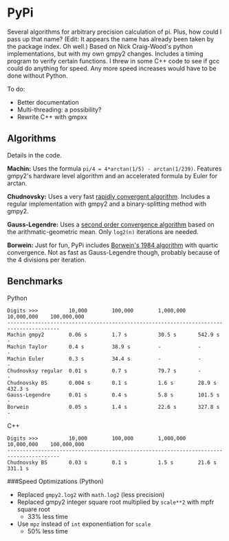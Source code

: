 PyPi
====

Several algorithms for arbitrary precision calculation of pi. Plus, how could I pass up that name? (Edit: It appears the name has already been taken by the package index. Oh well.)
Based on Nick Craig-Wood's python implementations, but with my own gmpy2 changes. Includes a timing program to verify certain functions. I threw in some C++ code to see if gcc could do anything for speed. Any more speed increases would have to be done without Python. 

To do: 
- Better documentation 
- Multi-threading: a possibility?
- Rewrite C++ with gmpxx

Algorithms
----------
Details in the code.

**Machin:** Uses the formula `pi/4 = 4*arctan(1/5) - arctan(1/239)`. Features gmpy2's hardware level algorithm and an accelerated formula by Euler for arctan. 

**Chudnovsky:** Uses a very fast [rapidly convergent algorithm](http://en.wikipedia.org/wiki/Chudnovsky_algorithm). Includes a regular implementation with gmpy2 and a binary-splitting method with gmpy2.  

**Gauss-Legendre:** Uses a [second order convergence algorithm](https://en.wikipedia.org/wiki/Gauss-Legendre_algorithm) based on the arithmatic-geometric mean. Only `log2(n)` iterations are needed.

**Borwein:** Just for fun, PyPi includes [Borwein's 1984 algorithm](https://en.wikipedia.org/wiki/Borwein's_algorithm#Quartic_convergence_.281984.29) with quartic convergence. Not as fast as Gauss-Legendre though, probably because of the 4 divisions per iteration. 

Benchmarks
----------
Python

    Digits >>>          10,000        100,000        1,000,000    10,000,000    100,000,000
    ---------------------------------------------------------------------------------------
    Machin gmpy2        0.06 s        1.7 s          30.5 s       542.9 s       -
    Machin Taylor       0.4 s         38.9 s         -            -             -
    Machin Euler        0.3 s         34.4 s         -            -             -
    Chudnovksy regular  0.01 s        0.7 s          79.7 s       -             -
    Chudnovsky BS       0.004 s       0.1 s          1.6 s        28.9 s        432.3 s
    Gauss-Legendre      0.01 s        0.4 s          5.8 s        101.5 s       -
    Borwein             0.05 s        1.4 s          22.6 s       327.8 s       -
	
C++

    Digits >>>          10,000        100,000        1,000,000    10,000,000    100,000,000
    ---------------------------------------------------------------------------------------
    Chudnovsky BS       0.03 s        0.1 s          1.5 s        21.6 s        331.1 s
    	

	


###Speed Optimizations (Python)

- Replaced `gmpy2.log2` with `math.log2` (less precision)
- Replaced gmpy2 integer square root multiplied by `scale**2` with mpfr square root
    - 33% less time
- Use `mpz` instead of `int` exponentiation for `scale`
    - 50% less time


